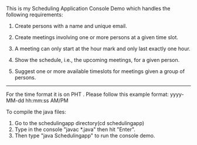 This is my Scheduling Application Console Demo which handles the following requirements:
1) Create persons with a name and unique email.

2) Create meetings involving one or more persons at a given time slot.

3) A meeting can only start at the hour mark and only last exactly one hour.

4) Show the schedule, i.e., the upcoming meetings, for a given person.

5) Suggest one or more available timeslots for meetings given a group of persons.

 -----------------------------------------------------------------------------------------------------------

For the time format it is on PHT . Please follow this example format: yyyy-MM-dd hh:mm:ss AM/PM

To compile the java files:
1. Go to the schedulingapp directory(cd schedulingapp)
2. Type in the console "javac *.java" then hit "Enter".
3. Then type "java Schedulingapp" to run the console demo.
